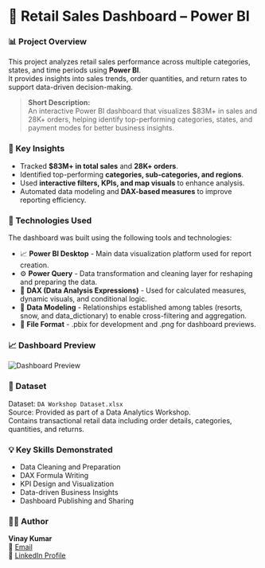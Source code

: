 # 🛒 Retail Sales Dashboard – Power BI

### 📊 Project Overview
This project analyzes retail sales performance across multiple categories, states, and time periods using **Power BI**.  
It provides insights into sales trends, order quantities, and return rates to support data-driven decision-making.

> **Short Description:**  
> An interactive Power BI dashboard that visualizes $83M+ in sales and 28K+ orders, helping identify top-performing categories, states, and payment modes for better business insights.

### 🧠 Key Insights
- Tracked **$83M+ in total sales** and **28K+ orders**.  
- Identified top-performing **categories, sub-categories, and regions**.  
- Used **interactive filters, KPIs, and map visuals** to enhance analysis.  
- Automated data modeling and **DAX-based measures** to improve reporting efficiency.

### 🧰 Technologies Used
The dashboard was built using the following tools and technologies:

* :chart_with_upwards_trend: **Power BI Desktop** - Main data visualization platform used for report creation.
* :gear: **Power Query** - Data transformation and cleaning layer for reshaping and preparing the data.
* :crystal_ball: **DAX (Data Analysis Expressions)** - Used for calculated measures, dynamic visuals, and conditional logic.
* :link: **Data Modeling** - Relationships established among tables (resorts, snow, and data_dictionary) to enable cross-filtering and aggregation.
* :page_facing_up: **File Format** - .pbix for development and .png for dashboard previews.  
### 📈 Dashboard Preview
![Dashboard Preview]((https://github.com/vinaythanay/RealMart-Dashboard/blob/main/Dashboard.png))
### 📂 Dataset
Dataset: `DA Workshop Dataset.xlsx`  
Source: Provided as part of a Data Analytics Workshop.  
Contains transactional retail data including order details, categories, quantities, and returns.

### 💡 Key Skills Demonstrated
- Data Cleaning and Preparation  
- DAX Formula Writing  
- KPI Design and Visualization  
- Data-driven Business Insights  
- Dashboard Publishing and Sharing  

### 🧑‍💻 Author
**Vinay Kumar**  
📧 [Email](mailto:agathamudivinaykumar@gmail.com)  
🔗 [LinkedIn Profile]([https://linkedin.com/in/your-profile](https://www.linkedin.com/in/agathamudi-vinay-kumar-0677a4235/))
